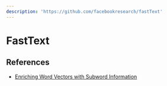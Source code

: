 ```yaml
---
description: 'https://github.com/facebookresearch/fastText'
---
```


# FastText

## References

* [Enriching Word Vectors with Subword Information](https://arxiv.org/abs/1607.04606)



